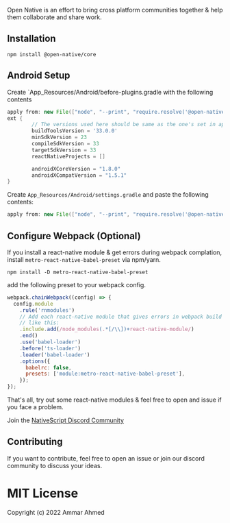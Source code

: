 Open Native is an effort to bring cross platform communities together & help them collaborate and share work.

## Installation

```
npm install @open-native/core
```

## Android Setup

Create `App_Resources/Android/before-plugins.gradle with the following contents

```groovy
apply from: new File(["node", "--print", "require.resolve('@open-native/core/package.json')"].execute(null, rootDir).text.trim(), "../scripts/open-native.gradle");
ext {
        // The versions used here should be same as the one's set in app.gradle file.
        buildToolsVersion = '33.0.0'
        minSdkVersion = 23
        compileSdkVersion = 33
        targetSdkVersion = 33
        reactNativeProjects = []

        androidXCoreVersion = "1.8.0"
        androidXCompatVersion = "1.5.1"
}
```

Create `App_Resources/Android/settings.gradle` and paste the following contents:

```groovy
apply from: new File(["node", "--print", "require.resolve('@open-native/core/package.json')"].execute(null, rootDir).text.trim(), "../scripts/native_modules.gradle");
```

## Configure Webpack (Optional)
If you install a react-native module & get errors during webpack complation, install `metro-react-native-babel-preset` via npm/yarn.

```
npm install -D metro-react-native-babel-preset
```

add the following preset to your webpack config.

```js
webpack.chainWebpack((config) => {
  config.module
    .rule('rnmodules')
    // Add each react-native module that gives errors in webpack build here
    // like this:
    .include.add(/node_modules(.*[/\\])+react-native-module/)
    .end()
    .use('babel-loader')
    .before('ts-loader')
    .loader('babel-loader')
    .options({
      babelrc: false,
      presets: ['module:metro-react-native-babel-preset'],
    });
});
```

That's all, try out some react-native modules & feel free to open and issue if you face a problem.

Join the [NativeScript Discord Community](https://discord.com/invite/RgmpGky9GR)

## Contributing

If you want to contribute, feel free to open an issue or join our discord community to discuss your ideas.

# MIT License

Copyright (c) 2022 Ammar Ahmed
